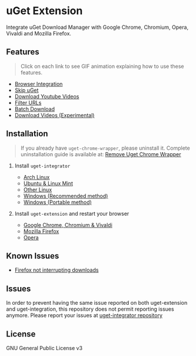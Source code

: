 # uGet Extension

Integrate uGet Download Manager with Google Chrome, Chromium, Opera, Vivaldi and Mozilla Firefox.

## Features

> Click on each link to see GIF animation explaining how to use these features.

- [Browser Integration](https://github.com/ugetdm/uget-integrator/wiki/Features#browser-integration)
- [Skip uGet](https://github.com/ugetdm/uget-integrator/wiki/Features#skip-uget)
- [Download Youtube Videos](https://github.com/ugetdm/uget-integrator/wiki/Features#download-youtube-videos)
- [Filter URLs](https://github.com/ugetdm/uget-integrator/wiki/Features#filter-urls)
- [Batch Download](https://github.com/ugetdm/uget-integrator/wiki/Features#batch-download)
- [Download Videos (Experimental)](https://github.com/ugetdm/uget-integrator/wiki/Features#download-videos-experimental)

## Installation

> If you already have `uget-chrome-wrapper`, please uninstall it. Complete uninstallation guide is available at: [Remove Uget Chrome Wrapper](https://github.com/ugetdm/uget-integrator/wiki/Remove-Uget-Chrome-Wrapper)

1. Install `uget-integrator`
    - [Arch Linux](https://github.com/ugetdm/uget-integrator/wiki/Installation#arch)
    - [Ubuntu & Linux Mint](https://github.com/ugetdm/uget-integrator/wiki/Installation#ubuntu--linux-mint)
    - [Other Linux](https://github.com/ugetdm/uget-integrator/wiki/Installation#other-linux)
    - [Windows (Recommended method)](https://github.com/ugetdm/uget-integrator/wiki/Installation#recommended-method)
    - [Windows (Portable method)](https://github.com/ugetdm/uget-integrator/wiki/Installation#portable-method)

2. Install `uget-extension` and restart your browser
    - [Google Chrome, Chromium & Vivaldi](https://chrome.google.com/webstore/detail/uget-integration/efjgjleilhflffpbnkaofpmdnajdpepi)
    - [Mozilla Firefox](https://addons.mozilla.org/en-US/firefox/addon/ugetintegration/)
    - [Opera](https://addons.opera.com/en/extensions/details/uget-integration)

## Known Issues

- [Firefox not interrupting downloads](https://github.com/ugetdm/uget-integrator/wiki/Known-Issues#firefox-not-interrupting-downloads)

## Issues

In order to prevent having the same issue reported on both uget-extension and uget-integration, this repository does not permit reporting issues anymore. Please report your issues at [uget-integrator repository](https://github.com/ugetdm/uget-integrator/issues)

## License

GNU General Public License v3